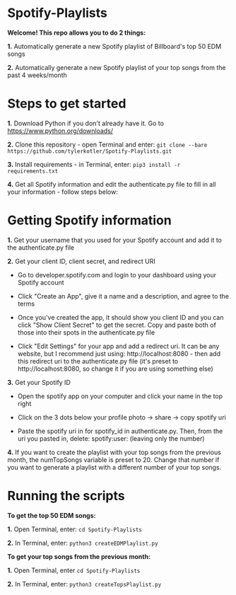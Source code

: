 # Spotify-Playlists
**Welcome! This repo allows you to do 2 things:**

**1.** Automatically generate a new Spotify playlist of Billboard's top 50 EDM songs

**2.** Automatically generate a new Spotify playlist of your top songs from the past 4 weeks/month

# Steps to get started

**1.** Download Python if you don't already have it. Go to https://www.python.org/downloads/

**2.** Clone this repository - open Terminal and enter: 
    `git clone --bare https://github.com/tylerkotler/Spotify-Playlists.git` 
    
**3.** Install requirements - in Terminal, enter: `pip3 install -r requirements.txt`

**4.** Get all Spotify information and edit the authenticate.py file to fill in all your information - follow steps below:

# Getting Spotify information

**1.** Get your username that you used for your Spotify account and add it to the authenticate.py file

**2.** Get your client ID, client secret, and redirect URI

 - Go to developer.spotify.com and login to your dashboard using your Spotify account

 - Click "Create an App", give it a name and a description, and agree to the terms

 - Once you've created the app, it should show you client ID and you can click "Show Client Secret" to get the secret. Copy and paste both of those into their spots in the authenticate.py file

 - Click "Edit Settings" for your app and add a redirect uri. It can be any website, but I recommend just using: http://localhost:8080 - then add this redirect uri to the authenticate.py file (it's preset to http://localhost:8080, so change it if you are using something else)

**3.** Get your Spotify ID

 - Open the spotify app on your computer and click your name in the top right

 - Click on the 3 dots below your profile photo -> share -> copy spotify uri

 - Paste the spotify uri in for spotify_id in authenticate.py. Then, from the uri you pasted in, delete: spotify:user: (leaving only the number)

**4.** If you want to create the playlist with your top songs from the previous month, the numTopSongs variable is preset to 20. Change that number if you want to generate a playlist with a different number of your top songs.

# Running the scripts

**To get the top 50 EDM songs:**

**1.** Open Terminal, enter: `cd Spotify-Playlists`

**2.** In Terminal, enter: `python3 createEDMPlaylist.py`

**To get your top songs from the previous month:**

**1.** Open Terminal, enter `cd Spotify-Playlists`

**2.** In Terminal, enter: `python3 createTopsPlaylist.py`
